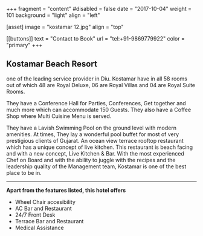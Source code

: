  +++
fragment = "content"
#disabled = false
date = "2017-10-04"
weight = 101
background = "light"
align = "left"

[asset]
  image = "kostamar 12.jpg"
  align = "top"

 [[buttons]]
  text = "Contact to Book"
  url = "tel:+91-9869779922"
  color = "primary"
+++


 ## Kostamar Beach Resort
 
  one of the leading service provider in Diu. Kostamar have in all 58 rooms out of which 48 are Royal Deluxe, 06 are Royal Villas and 04 are Royal Suite Rooms.

They have a Conference Hall for Parties, Conferences, Get together and much more which can accommodate 150 Guests. They also have a Coffee Shop where Multi Cuisine Menu is served.

They have a Lavish Swimming Pool on the ground level with modern amenities. At times, They lay a wonderful pool buffet for most of very prestigious clients of Gujarat. An ocean view terrace rooftop restaurant which has a unique concept of live kitchen. This restaurant is beach facing and with a new concept, Live Kitchen & Bar. With the most experienced Chef on Board and with the ability to juggle with the recipes and the leadership quality of the Management team, Kostamar is one of the best place to be in. 
***
**Apart from the features listed, this hotel offers**
- Wheel Chair accesibility
- AC Bar and Restaurant
- 24/7 Front Desk
- Terrace Bar and Restaurant
- Medical Assistance